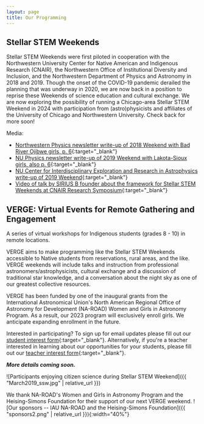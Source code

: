 ```yaml
---
layout: page
title: Our Programming
---
```


## Stellar STEM Weekends

Stellar STEM Weekends were first piloted in cooperation with the Northwestern University Center for Native American and Indigenous Research (CNAIR), the Northwestern Office of Institutional Diversity and Inclusion, and the Northwestern Department of Physics and Astronomy in 2018 and 2019. Though the onset of the COVID-19 pandemic derailed the planning that was underway in 2020, we are now back in a position to reprise these Weekends of science education and cultural exchange. We are now exploring the possibility of running a Chicago-area Stellar STEM Weekend in 2024 with participation from (astro)physicists and affiliates of the University of Chicago and Northwestern University. Check back for more soon!


Media:
- [Northwestern Physics newsletter write-up of 2018 Weekend with Bad River Ojibwe girls, p. 6](https://physics.northwestern.edu/about/dimensions/2018-fall-dimensions.pdf){:target="_blank"}
- [NU Physics newsletter write-up of 2019 Weekend with Lakota-Sioux girls, also p. 6](https://physics.northwestern.edu/about/dimensions/2019-spring-dimensions.pdf){:target="_blank"}
- [NU Center for Interdisciplinary Exploration and Research in Astrophysics write-up of 2019 Weekend](https://ciera.northwestern.edu/2019/05/28/lakota-stellar-stem-weekend/){:target="_blank"}
- [Video of talk by SIRIUS B founder about the framework for Stellar STEM Weekends at CNAIR Research Symposium](https://www.youtube.com/watch?time_continue=1001&v=LYu68FY-9XU&embeds_euri=http%3A%2F%2Fwww.thelakotaculturalexchangeprogram.org%2F&source_ve_path=MzY4NDI&feature=emb_logo&themeRefresh=1){:target="_blank"}

## VERGE: Virtual Events for Remote Gathering and Engagement
<!-- VERGE: Virtual Events for Remotely Generating Engagement -->

A series of virtual workshops for Indigenous students (grades 8 - 10) in remote locations.

VERGE aims to make programming like the Stellar STEM Weekends accessible to Native students from reservations, rural areas, and the like. VERGE weekends will include talks and instruction from professional astronomers/astrophysicists, cultural exchange and a discussion of traditional star knowledge, and a conversation about the night sky as one of our greatest collective resources. 

VERGE has been funded by one of the inaugural grants from the International Astronomical Union's North American Regional Office of Astronomy for Development (NA-ROAD) Women and Girls in Astronomy Program. As a result, our 2023 program will exclusively enroll girls. We anticipate expanding enrollment in the future.


Interested in participating? To sign up for email updates please fill out our [student interest form](https://forms.gle/wqmpexV7VcYHF4hC7){:target="_blank"}. Alternatively, if you're a teacher interested in learning about our opportunities for your students, please fill out our [teacher interest form](https://forms.gle/Dvaod8XKwJD1te396){:target="_blank"}.

***More details coming soon.*** 

![Participants enjoying citizen science during Stellar STEM Weekend]({{ "March2019_ssw.jpg" | relative_url }})

We thank NA-ROAD's Women and Girls in Astronomy Program and the Heising-Simons Foundation for their support of our next VERGE weekend. ![Our sponsors -- IAU NA-ROAD and the Heising-Simons Foundation]({{ "sponsors2.png" | relative_url }}){:width="40%"}



<!-- Previous sponsor logo attempts -- would be good to figure this out in the future! 
 -->
<!-- ![NA-ROAD logo]({{ "NAROADlogo.png" | relative_url }}){:width="10%"}

![HSF_logo]({{ "HSF_logo_social.jpg" | relative_url }}){:width="10%"} -->

<!-- ![NA-ROAD logo]({{ "NAROADlogo.png" | relative_url }}){:width="10%"}
![HSF_logo]({{ "HSF_logo_social.jpg" | relative_url }}){:width="10%"} -->

<!-- <div style="display:flex">
     <div style="flex:1" justify-content = "right">
          <img src="{{ "NAROADlogo.png" | relative_url }}"  width="15%">
     </div>
     <div style="flex:1">
          <img src="{{ "HSF_logo_social.jpg" | relative_url }}"  width="15%">
     </div>
</div> -->

<!-- <div style="display:flex; justify-content: center">
     <div>
          <img src="{{ "NAROADlogo.png" | relative_url }}"  width="15%">
     </div>
     <div>
          <img src="{{ "HSF_logo_social.jpg" | relative_url }}"  width="15%">
     </div>
</div> -->

<!-- .box {
  display: flex;
  justify-content: space-between;
}

<div class="box">
     <div style="flex:1" justify-content = "right">
          <img src="{{ "NAROADlogo.png" | relative_url }}"  width="15%">
     </div>
     <div style="flex:1">
          <img src="{{ "HSF_logo_social.jpg" | relative_url }}"  width="15%">
     </div>
</div> -->

<!-- <table><tr>
<td><img src="{{ "NAROADlogo.png" | relative_url }}"  width="15%"><img src="{{ "HSF_logo_social.jpg" | relative_url }}"  width="15%"></td> 
</tr></table>

<figure markdown>
  ![NA-ROAD logo]({{ "NAROADlogo.png" | relative_url }}){:width="10%"}

  ![HSF_logo]({{ "HSF_logo_social.jpg" | relative_url }}){:width="10%"}
  <figcaption></figcaption>
</figure> -->


